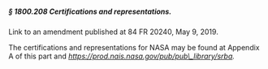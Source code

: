 ##### § 1800.208 Certifications and representations. #####

Link to an amendment published at 84 FR 20240, May 9, 2019.

The certifications and representations for NASA may be found at Appendix A of this part and *https://prod.nais.nasa.gov/pub/pub\_library/srba.*